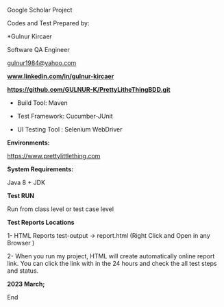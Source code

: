 Google Scholar Project

Codes and Test Prepared by:

*Gulnur Kircaer

Software QA Engineer

gulnur1984@yahoo.com

**www.linkedin.com/in/gulnur-kircaer**

**https://github.com/GULNUR-K/PrettyLitheThingBDD.git**

- Build Tool: Maven

- Test Framework: Cucumber-JUnit

- UI Testing Tool : Selenium WebDriver

**Environments:**

https://www.prettylittlething.com

**System Requirements:**

Java 8 + JDK

**Test RUN**

Run from class level or test case level

**Test Reports Locations**

1- HTML Reports test-output -> report.html (Right Click and Open in any Browser )

2- When you run my project, HTML will create automatically online report link. You can click the link with in the 24 hours and check the all test steps and status.


**2023 March;** 

End
